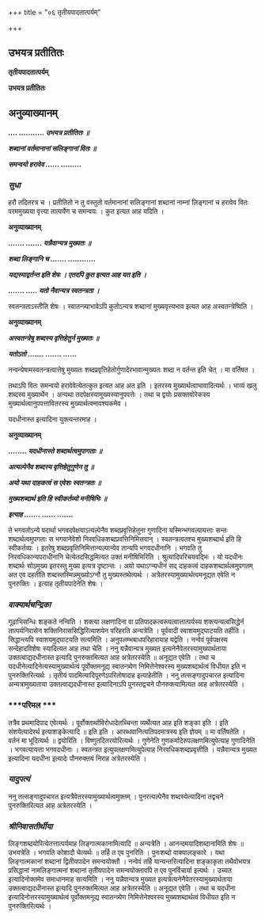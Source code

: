 +++
title = "०६ तृतीयपादतात्पर्यम्"

+++


## उभयत्र प्रतीतितः

**तृतीयपादतात्पर्यम्**

**उभयत्र प्रतीतितः**

## **अनुव्याख्यानम्**

***.... ........... उभयत्र प्रतीतितः ॥***

***शब्दानां वर्तमानानां सलिङ्गानां वितः ॥***

***समन्वयो हरावेव ...... .........***

### ***सुधा***

हरौ तदितरत्र च । प्रतीतितो न तु वस्तुतो वर्तमानानां सलिङ्गानां शब्दानां नाम्नां लिङ्गानां च हरावेव वितः परममुख्यया वृत्त्या तात्पर्येण च समन्वयः । कुत इत्यत आह यदिति ।

**अनुव्याख्यानम्**

***....... ....... यन्नैवान्यत्र मुख्यतः ॥***

***शब्दा लिङ्गानि च ....... ............***

***यद्यस्माद्वर्तन्त इति शेषः । एतदपि कुत इत्यत आह यत इति ।***

***....... ..... यतो नैवान्यत्र स्वतन्त्रता ।***

स्वतन्त्रताऽस्तीति शेषः । स्वातन्त्र्याभावेऽपि कुतोऽन्यत्र शब्दानां मुख्यवृत्त्यभाव इत्यत आह अस्वतन्त्रेष्विति ।

**अनुव्याख्यानम्**

***अस्वतन्त्रेषु शब्दस्य वृत्तिहेतुर्न मुख्यतः ॥***

***यतोऽतो ....... ....... ......***

नन्वन्येषामस्वतन्त्रत्वात्तेषु मुख्यतः शब्दप्रवृत्तिहेतोर्गुणादेरभावान्मुख्यतः शब्दा न वर्तन्त इति चेत् । मा वर्तिषत ।

तथाऽपि वितः समन्वयो हरावेवेत्येतत्कुत इत्यत आह अत इति । इतरस्य मुख्यार्थत्वाभावादित्यर्थः । भाव्यं खलु शब्दस्य मुख्यार्थेन । अन्यथा तदपेक्षस्यामुख्यस्यानुपपत्तेः । तथा च द्वयोः प्रसक्तयोरेकस्य मुख्यार्थत्वानुपपत्तावितरस्य मुख्यार्थत्वमावश्यकमेव ।

यदधीनास्त इत्यादिना युक्त्यन्तरमाह ।

**अनुव्याख्यानम्**

***........ यदधीनास्ते शब्दार्थत्वमुपागताः ॥***

***अत्यल्पेनैव शब्दस्य वृत्तिहेतुगुणेन तु ॥***

***अयो यथा दाहकत्वं स एवेशः स्वतन्त्रतः ॥***

***मुख्यशब्दार्थ इति हि स्वीकर्तव्यो मनीषिभिः ॥***

***इत्याह ....... ...... .......***

ते भगवतोऽन्ये पदार्था भगवदपेक्षयाऽत्यल्पेनैव शब्दप्रवृत्तिहेतुना गुणादिना यस्मिन्भगवत्यायत्ताः सन्तः शब्दार्थत्वमुपगताः स भगवानेवेशो निरवधिकशब्दप्रवत्तिनिमित्तवान् । स्वतन्त्रत्वतश्च मुख्यशब्दार्थ इति हि स्वीकर्तव्यः । इतरेषु शब्दप्रवृत्तिनिमित्तान्यल्पान्येव तान्यपि भगवदधीनानि । भगवति तु निरवधिकान्यपराधीनानि चेत्येतदसिद्धमित्यत उक्तं मनीषिभिरिति । श्रुत्यादिपरिचयवद्भिः । यो यदधीनः शब्दार्थः सोऽमुख्य इतरस्तु मुख्य इत्यत्र दृष्टान्तः । अयो यथाऽग्न्यधीनं सद् दाहकत्वं दाहकशब्दार्थत्वमुपगतम् अत एव दहतीति शब्दस्तस्मिन्नमुख्योऽग्नौ तु मुख्यस्तथेत्यर्थः । अत्रेतरस्यामुख्यार्थत्वमनूद्यत एवेति न पुनरुक्तिः । इत्याह तृतीयपादेनेति शेषः ।

### ***वाक्यार्थचन्द्रिका***

गूढाभिसन्धिः शङ्कते नन्विति । शक्त्या लक्षणादिना वा प्रतिपादकत्वरूपत्वात्तात्पर्यस्य शक्त्यन्यत्वसिद्धेर्न तात्पर्यनिरासेन शक्तिनिराससिद्धिरित्याशयेन परिहरति अन्यत्रेति । पूर्ववादी स्वाशयमुद्घाटयति तर्हीति । सिद्धान्त्यपि स्वाशयमुद्घाटयति सत्यमिति । अनुपलम्भबाधपरिहारायाह यद्वेति । नन्वेवं पूर्वपक्षस्य सन्देहादविशेषः स्यादित्यत आह तथा चेति । ननु यन्नैवान्यत्र मुख्यत इत्यनेनैवेतरस्यामुख्यार्थताया उक्तत्वाद्यदधीनास्त इत्यादि पुनरुक्तमित्यत आह अत्रेतरस्येति ॥ अनूद्यत एवेति । तथा च यदधीनेत्यादिनेत्यस्यामुख्यार्थत्वं पूर्वोक्तमनूद्य स्वातन्त्र्येण निमित्तेनेश्वरस्य मुख्यशब्दार्थत्वं विधीयत इति न पुनरुक्तिरित्यर्थः । तृतीयं पादमित्यादिपूरणेऽपरितोषादाह इत्याहेतीति । ननु तत्सङ्गादुपचारत इत्यादिना अन्यत्रामुख्यताया उक्तत्वाद्यदधीनास्त इत्यादिनाऽपि पुनस्तद्वचने पौनरुक्त्यामित्यत आह अत्रेतरस्येति ।

### ***परिमल ***

तत्रैव प्रथमादिपाद एवेत्यर्थः । पूर्वोक्तार्थाविरोधादेतच्चिन्ता व्यर्थेत्यत आह इति शङ्का इति । इति संशयेत्यादेरर्थ इत्याशङ्केत्यादि ॥ इति इति । आरब्धवानित्यतिपदमात्रस्य इति ज्ञेयम् ॥ मा वर्तिषतेति । वर्तनं मा भूदित्यर्थः ॥ द्वयोरिति । विष्णुतदितरयोरित्यर्थः । गुणेनेति गुणकर्मादेरुपलक्षणमित्युपेत्याह गुणादिनेति । भगवत्यायत्ता भगवदधीनाः । स्वतन्त्रत इत्युपलक्षणमित्युपेत्याह निरवधिकशब्दप्रवृत्तीति । यन्नैवान्यत्र मुख्यत इत्यादिना यदधीना इत्यादेः पौनरुक्तयं निराह अत्रेतरस्येति ।

### ***यादुपत्यं***

ननु तत्सङ्गादुपचारत इत्यत्रैवेतरस्यामुख्यार्थत्वमुक्तम् । पुनरत्यल्पेनैव शब्दस्येत्यादिना तद्वचने पुनरुक्तिरित्यत आह अत्रेतरस्येति ।

### ***श्रीनिवासतीर्थीया***

लिङ्गशब्दयोरित्येतत्तात्पर्यमाह लिङ्गात्मकानामित्यादि ॥ अन्यत्रेति । आनन्दमयादिशब्दानामिति शेषः ॥ उभयत्रेति । भगवति कोशादौ चेत्यर्थः ॥ तर्हि त एव पुनरिति । पुनःशब्दो वाक्यालङ्कारे । यथा लिङ्गात्मकानां शब्दानां द्वितीयपादेन समन्वयोक्तौ । नन्वेवं तर्हि यान्यन्तरित्यादिना शङ्काकृता तथैवोभयत्र प्रसिद्धानां नामलिङ्गात्मनां शब्दानां तृतीयपादेन समन्वयोक्तावपि त एव पुनर्विचार्या इत्यर्थः । उच्यत इत्यादिनोक्तमेव समाधानमाह सत्यमिति । ननु यन्नैवान्यत्र मुख्यत इत्यत्रेत्यनेनैवेतरस्यामुख्यार्थताया उक्तत्वाद्यदधीनास्त इत्यादि पुनरुक्तमित्यत आह अत्रेतरस्येति ॥ अनूद्यत एवेति । तथा च यदधीना इत्यादिनोत्तरस्यामुख्यार्थत्वं पूर्वोक्तमनूद्य स्वातन्त्र्येण निमित्तेनेश्वरस्य मुख्यशब्दार्थत्वं विधीयत इति न पुनरुक्तिरित्यर्थः ।

